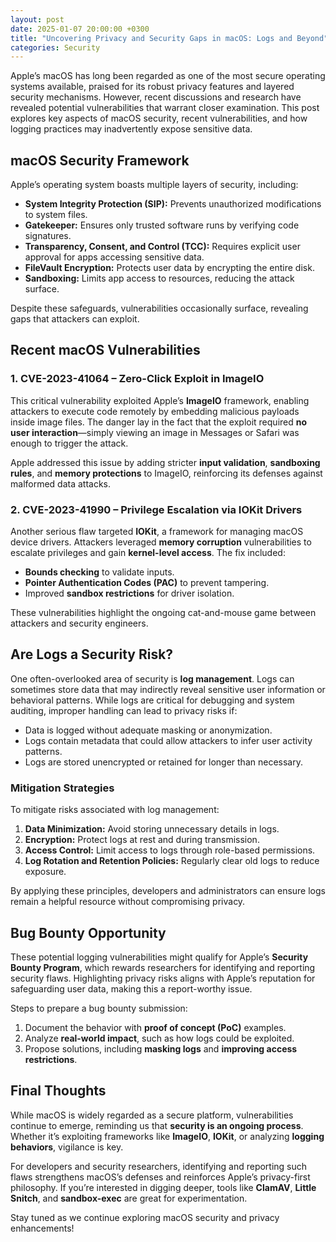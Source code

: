 ```yaml
---
layout: post
date: 2025-01-07 20:00:00 +0300
title: "Uncovering Privacy and Security Gaps in macOS: Logs and Beyond"
categories: Security
---
```


Apple’s macOS has long been regarded as one of the most secure operating systems available, praised for its robust privacy features and layered security mechanisms. However, recent discussions and research have revealed potential vulnerabilities that warrant closer examination. This post explores key aspects of macOS security, recent vulnerabilities, and how logging practices may inadvertently expose sensitive data.

## macOS Security Framework
Apple’s operating system boasts multiple layers of security, including:

- **System Integrity Protection (SIP):** Prevents unauthorized modifications to system files.
- **Gatekeeper:** Ensures only trusted software runs by verifying code signatures.
- **Transparency, Consent, and Control (TCC):** Requires explicit user approval for apps accessing sensitive data.
- **FileVault Encryption:** Protects user data by encrypting the entire disk.
- **Sandboxing:** Limits app access to resources, reducing the attack surface.

Despite these safeguards, vulnerabilities occasionally surface, revealing gaps that attackers can exploit.

## Recent macOS Vulnerabilities
### 1. CVE-2023-41064 – Zero-Click Exploit in ImageIO
This critical vulnerability exploited Apple’s **ImageIO** framework, enabling attackers to execute code remotely by embedding malicious payloads inside image files. The danger lay in the fact that the exploit required **no user interaction**—simply viewing an image in Messages or Safari was enough to trigger the attack.

Apple addressed this issue by adding stricter **input validation**, **sandboxing rules**, and **memory protections** to ImageIO, reinforcing its defenses against malformed data attacks.

### 2. CVE-2023-41990 – Privilege Escalation via IOKit Drivers
Another serious flaw targeted **IOKit**, a framework for managing macOS device drivers. Attackers leveraged **memory corruption** vulnerabilities to escalate privileges and gain **kernel-level access**. The fix included:

- **Bounds checking** to validate inputs.
- **Pointer Authentication Codes (PAC)** to prevent tampering.
- Improved **sandbox restrictions** for driver isolation.

These vulnerabilities highlight the ongoing cat-and-mouse game between attackers and security engineers.

## Are Logs a Security Risk?
One often-overlooked area of security is **log management**. Logs can sometimes store data that may indirectly reveal sensitive user information or behavioral patterns. While logs are critical for debugging and system auditing, improper handling can lead to privacy risks if:

- Data is logged without adequate masking or anonymization.
- Logs contain metadata that could allow attackers to infer user activity patterns.
- Logs are stored unencrypted or retained for longer than necessary.

### Mitigation Strategies
To mitigate risks associated with log management:
1. **Data Minimization:** Avoid storing unnecessary details in logs.
2. **Encryption:** Protect logs at rest and during transmission.
3. **Access Control:** Limit access to logs through role-based permissions.
4. **Log Rotation and Retention Policies:** Regularly clear old logs to reduce exposure.

By applying these principles, developers and administrators can ensure logs remain a helpful resource without compromising privacy.

## Bug Bounty Opportunity
These potential logging vulnerabilities might qualify for Apple’s **Security Bounty Program**, which rewards researchers for identifying and reporting security flaws. Highlighting privacy risks aligns with Apple’s reputation for safeguarding user data, making this a report-worthy issue.

Steps to prepare a bug bounty submission:
1. Document the behavior with **proof of concept (PoC)** examples.
2. Analyze **real-world impact**, such as how logs could be exploited.
3. Propose solutions, including **masking logs** and **improving access restrictions**.

## Final Thoughts
While macOS is widely regarded as a secure platform, vulnerabilities continue to emerge, reminding us that **security is an ongoing process**. Whether it’s exploiting frameworks like **ImageIO**, **IOKit**, or analyzing **logging behaviors**, vigilance is key.

For developers and security researchers, identifying and reporting such flaws strengthens macOS’s defenses and reinforces Apple’s privacy-first philosophy. If you’re interested in digging deeper, tools like **ClamAV**, **Little Snitch**, and **sandbox-exec** are great for experimentation.

Stay tuned as we continue exploring macOS security and privacy enhancements!
